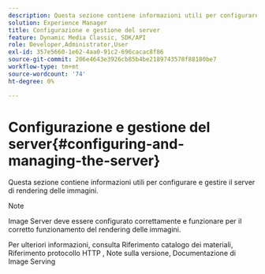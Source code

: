 ```yaml
---
description: Questa sezione contiene informazioni utili per configurare e gestire il server di rendering delle immagini.
solution: Experience Manager
title: Configurazione e gestione del server
feature: Dynamic Media Classic, SDK/API
role: Developer,Administrator,User
exl-id: 357e5660-1e62-4aa0-91c2-696cacac8f86
source-git-commit: 206e4643e3926cb85b4be2189743578f88180be7
workflow-type: tm+mt
source-wordcount: '74'
ht-degree: 0%

---
```


# Configurazione e gestione del server{#configuring-and-managing-the-server}

Questa sezione contiene informazioni utili per configurare e gestire il server di rendering delle immagini.

>[!NOTE]
>
>Image Server deve essere configurato correttamente e funzionare per il corretto funzionamento del rendering delle immagini.

Per ulteriori informazioni, consulta Riferimento catalogo dei materiali, Riferimento protocollo HTTP , Note sulla versione, Documentazione di Image Serving

